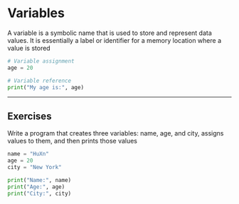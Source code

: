# Variables

A variable is a symbolic name that is used to store and represent data values. It is essentially a label or identifier for a memory location where a value is stored

```py
# Variable assignment
age = 20

# Variable reference
print("My age is:", age)
```

---

## Exercises

Write a program that creates three variables: name, age, and city, assigns values to them, and then prints those values

```py
name = "HuXn"
age = 20
city = "New York"

print("Name:", name)
print("Age:", age)
print("City:", city)
```

